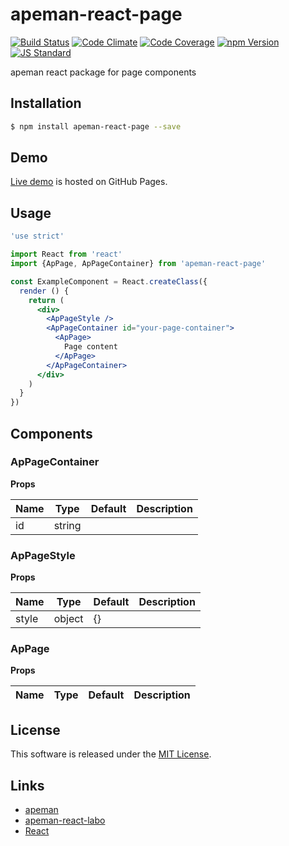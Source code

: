 apeman-react-page
==========

<!---
This file is generated by ape-tmpl. Do not update manually.
--->

<!-- Badge Start -->
<a name="badges"></a>

[![Build Status][bd_travis_shield_url]][bd_travis_url]
[![Code Climate][bd_codeclimate_shield_url]][bd_codeclimate_url]
[![Code Coverage][bd_codeclimate_coverage_shield_url]][bd_codeclimate_url]
[![npm Version][bd_npm_shield_url]][bd_npm_url]
[![JS Standard][bd_standard_shield_url]][bd_standard_url]

[bd_repo_url]: https://github.com/apeman-react-labo/apeman-react-page
[bd_travis_url]: http://travis-ci.org/apeman-react-labo/apeman-react-page
[bd_travis_shield_url]: http://img.shields.io/travis/apeman-react-labo/apeman-react-page.svg?style=flat
[bd_travis_com_url]: http://travis-ci.com/apeman-react-labo/apeman-react-page
[bd_travis_com_shield_url]: https://api.travis-ci.com/apeman-react-labo/apeman-react-page.svg?token=
[bd_license_url]: https://github.com/apeman-react-labo/apeman-react-page/blob/master/LICENSE
[bd_codeclimate_url]: http://codeclimate.com/github/apeman-react-labo/apeman-react-page
[bd_codeclimate_shield_url]: http://img.shields.io/codeclimate/github/apeman-react-labo/apeman-react-page.svg?style=flat
[bd_codeclimate_coverage_shield_url]: http://img.shields.io/codeclimate/coverage/github/apeman-react-labo/apeman-react-page.svg?style=flat
[bd_gemnasium_url]: https://gemnasium.com/apeman-react-labo/apeman-react-page
[bd_gemnasium_shield_url]: https://gemnasium.com/apeman-react-labo/apeman-react-page.svg
[bd_npm_url]: http://www.npmjs.org/package/apeman-react-page
[bd_npm_shield_url]: http://img.shields.io/npm/v/apeman-react-page.svg?style=flat
[bd_standard_url]: http://standardjs.com/
[bd_standard_shield_url]: https://img.shields.io/badge/code%20style-standard-brightgreen.svg

<!-- Badge End -->


<!-- Description Start -->
<a name="description"></a>

apeman react package for page components

<!-- Description End -->


<!-- Overview Start -->
<a name="overview"></a>



<!-- Overview End -->


<!-- Sections Start -->
<a name="sections"></a>

<!-- Section from "doc/guides/01.Installation.md.hbs" Start -->

<a name="section-doc-guides-01-installation-md"></a>

Installation
-----

```bash
$ npm install apeman-react-page --save
```


<!-- Section from "doc/guides/01.Installation.md.hbs" End -->

<!-- Section from "doc/guides/02.Demo.md.hbs" Start -->

<a name="section-doc-guides-02-demo-md"></a>

Demo
-----

[Live demo][demo_url] is hosted on GitHub Pages.

<!--
[![Demo Image](./doc/images/screenshot.png)][demo_url]
-->

[demo_url]: http://apeman-react-labo.github.io/apeman-react-page/demo/demo.html


<!-- Section from "doc/guides/02.Demo.md.hbs" End -->

<!-- Section from "doc/guides/03.Usage.md.hbs" Start -->

<a name="section-doc-guides-03-usage-md"></a>

Usage
---------

```jsx
'use strict'

import React from 'react'
import {ApPage, ApPageContainer} from 'apeman-react-page'

const ExampleComponent = React.createClass({
  render () {
    return (
      <div>
        <ApPageStyle />
        <ApPageContainer id="your-page-container">
          <ApPage>
            Page content
          </ApPage>
        </ApPageContainer>
      </div>
    )
  }
})

```



<!-- Section from "doc/guides/03.Usage.md.hbs" End -->

<!-- Section from "doc/guides/04.Components.md.hbs" Start -->

<a name="section-doc-guides-04-components-md"></a>

Components
-----


### ApPageContainer

**Props**

| Name | Type | Default | Description |
| ---- | ---- | ------- | ----------- |
| id | string |  | |  |

### ApPageStyle

**Props**

| Name | Type | Default | Description |
| ---- | ---- | ------- | ----------- |
| style | object | {} | |  |

### ApPage

**Props**

| Name | Type | Default | Description |
| ---- | ---- | ------- | ----------- |


<!-- Section from "doc/guides/04.Components.md.hbs" End -->


<!-- Sections Start -->


<!-- LICENSE Start -->
<a name="license"></a>

License
-------
This software is released under the [MIT License](https://github.com/apeman-react-labo/apeman-react-page/blob/master/LICENSE).

<!-- LICENSE End -->


<!-- Links Start -->
<a name="links"></a>

Links
------

+ [apeman][apeman_url]
+ [apeman-react-labo][apeman_react_labo_url]
+ [React][react_url]

[apeman_url]: https://github.com/apeman-labo/apeman
[apeman_react_labo_url]: https://github.com/apeman-react-labo
[react_url]: https://facebook.github.io/react/

<!-- Links End -->
